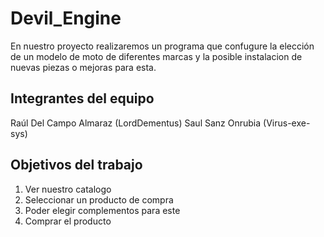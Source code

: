 # Devil_Engine

En nuestro proyecto realizaremos un programa que confugure la elección de un modelo de moto de diferentes marcas y la posible instalacion de nuevas piezas o mejoras para esta.

## Integrantes del equipo

Raúl Del Campo Almaraz (LordDementus)
Saul Sanz Onrubia (Virus-exe-sys)

## Objetivos del trabajo

1. Ver nuestro catalogo
2. Seleccionar un producto de compra
3. Poder elegir complementos para este
4. Comprar el producto
